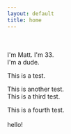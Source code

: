 ```yaml
---
layout: default
title: home
---
```

<br>
<br>
I'm Matt.
I'm 33.<br>
I'm a dude.

This is a test.


This is another test.<br>
This is a third test.<br>

This is a fourth test.
<br>
<br>
hello!
